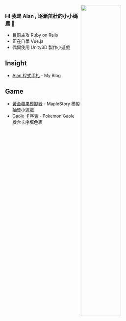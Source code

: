 <img align="right" width="51%" src="https://github-readme-stats.vercel.app/api?username=Hi-Alan-Liu&show_icons=true&hide_border=true&text_color=999999&bg_color=0,27282200,0000000F">

<!--  github stats

  [![Hi-Alan-Liu github stats](
  https://github-readme-stats.vercel.app/api?username=Hi-Alan-Liu&show_icons=true&hide_border=true&text_color=999999&bg_color=0,27282200,0000000F
  )](https://github.com/Hi-Alan-Liu/github-readme-stats)


  # 標題顏色
  &title_color=eb1f6a
  # 文字顏色
  &text_color=999999
  # 背景顏色
  &bg_color=0,27282200,0000000F
  # 顯示ICON
  &show_icons=true
  # ICON 顏色
  &icon_color=e28905
  # 圓形邊框
  &hide_border=true
-->


### Hi 我是 Alan , 逐漸茁壯的小小碼農 🌱

- 目前主攻 Ruby on Rails
- 正在自學 Vue.js
- 偶爾使用 Unity3D 製作小遊戲

## Insight
- [Alan 程式手札](https://hi-alan-liu.github.io/blog/) - My Blog

## Game
- [黃金蘋果模擬器](https://hi-alan-liu.github.io/golden-apple/) - MapleStory 模擬抽獎小遊戲
- [Gaole 卡序表](https://hi-alan-liu.github.io/pokemon-gaole/) - Pokemon Gaole 機台卡序填色表

<!--
**pa013971/pa013971** is a ✨ _special_ ✨ repository because its `README.md` (this file) appears on your GitHub profile.

Here are some ideas to get you started:

- 🔭 I’m currently working on ...
- 🌱 I’m currently learning ...
- 👯 I’m looking to collaborate on ...
- 🤔 I’m looking for help with ...
- 💬 Ask me about ...
- 📫 How to reach me: ...
- 😄 Pronouns: ...
- ⚡ Fun fact: ...
-->
